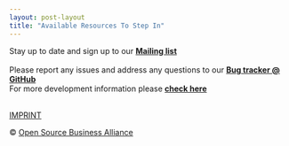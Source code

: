 ```yaml
---
layout: post-layout
title: "Available Resources To Step In"
---
```

 
Stay up to date and sign up to our <strong><a href="http://lists.inai.de/iridium" target="_blank">Mailing list</a></strong><br/>    
Please report any  issues and address any questions to our <strong><a href="https://github.com/iridium-browser/iridium-browser/issues" target="_blank">Bug tracker @ GitHub</a></strong><br/>
For more development information please <strong><a href="../../../../development.html">check here</a></strong><br/>
<br/>

<a class="button alt" href="../../../../imprint.html" title="Imprint">IMPRINT</a>

<div class="copyright">&copy; <a href="http://osb-alliance.de/" target="_blank">Open Source Business Alliance</a></div>